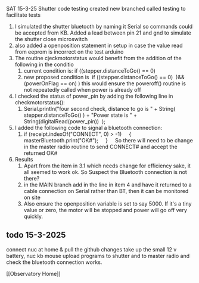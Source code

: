 SAT 15-3-25
Shutter code testing
created new branched called testing to facilitate tests
1. I simulated the shutter bluetooth by naming it Serial so commands could be accepted from KB. Added a lead between pin 21 and gnd to simulate the shutter close microswitch
2. also added a openposition statement in setup in case the value read from eeprom is incorrect on the test arduino
3. The routine cjeckmotorstatus would benefit from the addition of the following in the conditio
	1. current condition is: if ((stepper.distanceToGo() == 0)
	2. new proposed condition is  if ((stepper.distanceToGo() == 0)  )&& (powerOnFlag == on) ) this would ensure the poweroff() routine is not repeatedly called when power is already off
4. I checked the status of power_pin by adding the following line in checkmotorstatus(): 
	1. Serial.println("four second check, distance to go is " + String( stepper.distanceToGo() ) + "Power state is " + String(digitalRead(power_pin))  );
5. I added the following code to signal a bluetooth connection:
	1. if (receipt.indexOf("CONNECT", 0) > -1)
         {
            masterBluetooth.print("OK#");
         }
       So there will need to be change in the master radio routine to send CONNECT# and accept the returned OK#
6. Results
	1. Apart from the item in 3.1 which needs change for efficiency sake, it all seemed to work ok. So Suspect the Bluetooth connection is not there?
	2. in the MAIN branch add in the line in item 4 and have it returned to a cable connection on Serial rather than BT, then it can be monitored on site
	3. Also ensure the openposition variable is set to say 5000. If it's a tiny value or zero, the motor will be stopped and power will go off very quickly.

## todo 15-3-2025
connect nuc at home & pull the github changes
take up the small 12 v battery, nuc kb mouse
upload programs to shutter and to master radio and check the bluetooth connection works.

[[Observatory Home]]
